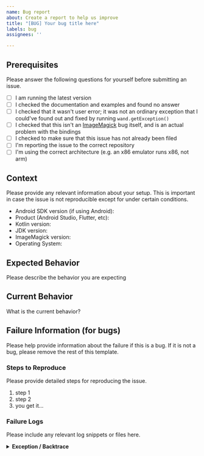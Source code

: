 ```yaml
---
name: Bug report
about: Create a report to help us improve
title: "[BUG] Your bug title here"
labels: bug
assignees: ''

---
```


## Prerequisites

Please answer the following questions for yourself before submitting an issue.

- [ ] I am running the latest version
- [ ] I checked the documentation and examples and found no answer
- [ ] I checked that it wasn't user error; it was not an ordinary exception that I could've found out and fixed by running `wand.getException()`
- [ ] I checked that this isn't an [ImageMagick](https://github.com/ImageMagick/ImageMagick) bug itself, and is an actual problem with the bindings
- [ ] I checked to make sure that this issue has not already been filed
- [ ] I'm reporting the issue to the correct repository
- [ ] I'm using the correct architecture (e.g. an x86 emulator runs x86, not arm)

## Context

Please provide any relevant information about your setup. This is important in case the issue is not reproducible except for under certain conditions.

* Android SDK version (if using Android):
* Product (Android Studio, Flutter, etc):
* Kotlin version:
* JDK version:
* ImageMagick version:
* Operating System:

## Expected Behavior

Please describe the behavior you are expecting

## Current Behavior

What is the current behavior?

## Failure Information (for bugs)

Please help provide information about the failure if this is a bug. If it is not a bug, please remove the rest of this template.

### Steps to Reproduce

Please provide detailed steps for reproducing the issue.

1. step 1
2. step 2
3. you get it...

### Failure Logs

Please include any relevant log snippets or files here.

<!-- If this is a crash or similar, please run a logcat to catch the complete error and show the details here. Logcat always displays the exception/crash; sometimes you have to fish around for it though -->
<details><summary><strong>Exception / Backtrace</strong></summary>
<p>

```
<PUT LONG EXCEPTION/BACKTRACE HERE>
```
  
</p>
</details>
